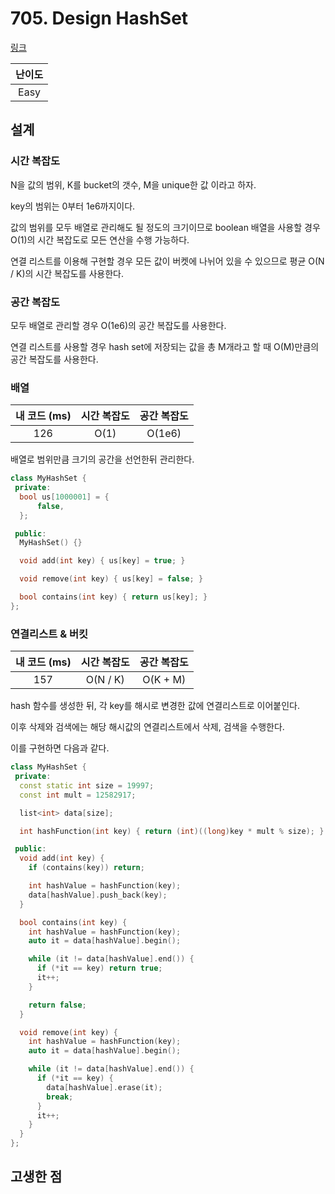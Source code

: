 # 705. Design HashSet

[링크](https://leetcode.com/problems/design-hashset/)

| 난이도 |
| :----: |
|  Easy  |

## 설계

### 시간 복잡도

N을 값의 범위, K를 bucket의 갯수, M을 unique한 값 이라고 하자.

key의 범위는 0부터 1e6까지이다.

값의 범위를 모두 배열로 관리해도 될 정도의 크기이므로 boolean 배열을 사용할 경우 O(1)의 시간 복잡도로 모든 연산을 수행 가능하다.

연결 리스트를 이용해 구현할 경우 모든 값이 버켓에 나뉘어 있을 수 있으므로 평균 O(N / K)의 시간 복잡도를 사용한다.

### 공간 복잡도

모두 배열로 관리할 경우 O(1e6)의 공간 복잡도를 사용한다.

연결 리스트를 사용할 경우 hash set에 저장되는 값을 총 M개라고 할 때 O(M)만큼의 공간 복잡도를 사용한다.

### 배열

| 내 코드 (ms) | 시간 복잡도 | 공간 복잡도 |
| :----------: | :---------: | :---------: |
|     126      |    O(1)     |   O(1e6)    |

배열로 범위만큼 크기의 공간을 선언한뒤 관리한다.

```cpp
class MyHashSet {
 private:
  bool us[1000001] = {
      false,
  };

 public:
  MyHashSet() {}

  void add(int key) { us[key] = true; }

  void remove(int key) { us[key] = false; }

  bool contains(int key) { return us[key]; }
};
```

### 연결리스트 & 버킷

| 내 코드 (ms) | 시간 복잡도 | 공간 복잡도 |
| :----------: | :---------: | :---------: |
|     157      |  O(N / K)   |  O(K + M)   |

hash 함수를 생성한 뒤, 각 key를 해시로 변경한 값에 연결리스트로 이어붙인다.

이후 삭제와 검색에는 해당 해시값의 연결리스트에서 삭제, 검색을 수행한다.

이를 구현하면 다음과 같다.

```cpp
class MyHashSet {
 private:
  const static int size = 19997;
  const int mult = 12582917;

  list<int> data[size];

  int hashFunction(int key) { return (int)((long)key * mult % size); }

 public:
  void add(int key) {
    if (contains(key)) return;

    int hashValue = hashFunction(key);
    data[hashValue].push_back(key);
  }

  bool contains(int key) {
    int hashValue = hashFunction(key);
    auto it = data[hashValue].begin();

    while (it != data[hashValue].end()) {
      if (*it == key) return true;
      it++;
    }

    return false;
  }

  void remove(int key) {
    int hashValue = hashFunction(key);
    auto it = data[hashValue].begin();

    while (it != data[hashValue].end()) {
      if (*it == key) {
        data[hashValue].erase(it);
        break;
      }
      it++;
    }
  }
};
```

## 고생한 점
